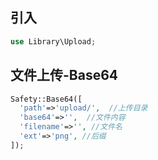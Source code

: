 ## 引入
```php
use Library\Upload;
```

## 文件上传-Base64
```php
Safety::Base64([
  'path'=>'upload/',  //上传目录
  'base64'=>'',  //文件内容
  'filename'=>'', //文件名
  'ext'=>'png', //后缀
]);
```